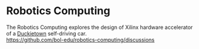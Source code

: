 # Robotics Computing
The Robotics Computing explores the design of Xilinx hardware accelerator of a [Duckietown](https://www.duckietown.org/) self-driving car.  
https://github.com/bol-edu/robotics-computing/discussions
